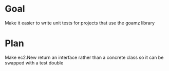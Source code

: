 # Goal

Make it easier to write unit tests for projects that use the goamz library

# Plan

Make ec2.New return an interface rather than a concrete class so it can be swapped with a test double

# 